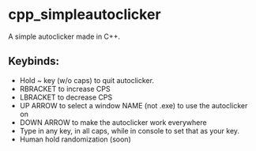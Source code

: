 # cpp_simpleautoclicker

A simple autoclicker made in C++.

## Keybinds:
- Hold ~ key (w/o caps) to quit autoclicker.
- RBRACKET to increase CPS
- LBRACKET to decrease CPS
- UP ARROW to select a window NAME (not .exe) to use the autoclicker on
- DOWN ARROW to make the autoclicker work everywhere
- Type in any key, in all caps, while in console to set that as your key.
- Human hold randomization (soon)
